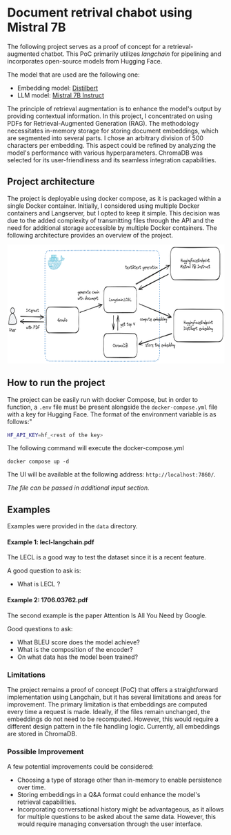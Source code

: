 # Document retrival chabot using Mistral 7B

The following project serves as a proof of concept for a retrieval-augmented chatbot. This PoC primarily utilizes *langchain* for pipelining and incorporates open-source models from Hugging Face.

The model that are used are the following one:
- Embedding model: [Distilbert](https://huggingface.co/distilbert-base-uncased)
- LLM model: [Mistral 7B Instruct](https://huggingface.co/mistralai/Mistral-7B-Instruct-v0.1)

The principle of retrieval augmentation is to enhance the model's output by providing contextual information. In this project, I concentrated on using PDFs for Retrieval-Augmented Generation (RAG). The methodology necessitates in-memory storage for storing document embeddings, which are segmented into several parts. I chose an arbitrary division of 500 characters per embedding. This aspect could be refined by analyzing the model's performance with various hyperparameters. ChromaDB was selected for its user-friendliness and its seamless integration capabilities.

## Project architecture

The project is deployable using docker compose, as it is packaged within a single Docker container. Initially, I considered using multiple Docker containers and Langserver, but I opted to keep it simple. This decision was due to the added complexity of transmitting files through the API and the need for additional storage accessible by multiple Docker containers. The following architecture provides an overview of the project.

<p align="center">
  <img src="docs/architecture.png" width="950" height="275">
</p>

## How to run the project

The project can be easily run with docker Compose, but in order to function, a `.env` file must be present alongside the `docker-compose.yml` file with a key for Hugging Face. The format of the environment variable is as follows:"
```bash
HF_API_KEY=hf_<rest of the key>
```

The following command will execute the docker-compose.yml
```
docker compose up -d
```

The UI will be available at the following address: `http://localhost:7860/`.

*The file can be passed in additional input section.*

## Examples

Examples were provided in the `data` directory.

#### Example 1: lecl-langchain.pdf

The LECL is a good way to test the dataset since it is a recent feature.

A good question to ask is:
- What is LECL ?

#### Example 2: 1706.03762.pdf

The second example is the paper Attention Is All You Need by Google.

Good questions to ask:
- What BLEU score does the model achieve?
- What is the composition of the encoder?
- On what data has the model been trained?

### Limitations
The project remains a proof of concept (PoC) that offers a straightforward implementation using Langchain, but it has several limitations and areas for improvement. The primary limitation is that embeddings are computed every time a request is made. Ideally, if the files remain unchanged, the embeddings do not need to be recomputed. However, this would require a different design pattern in the file handling logic. Currently, all embeddings are stored in ChromaDB.

### Possible Improvement
A few potential improvements could be considered:
- Choosing a type of storage other than in-memory to enable persistence over time.
- Storing embeddings in a Q&A format could enhance the model's retrieval capabilities.
- Incorporating conversational history might be advantageous, as it allows for multiple questions to be asked about the same data. However, this would require managing conversation through the user interface.
